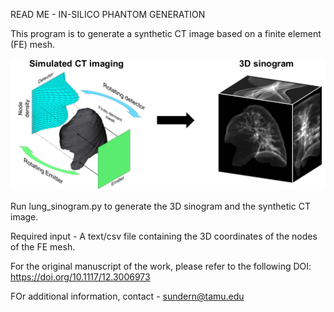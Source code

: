 READ ME - IN-SILICO PHANTOM GENERATION

This program is to generate a synthetic CT image based on a finite element (FE) mesh.

![phantom_schematic](https://github.com/sundern5/In-silico-Phantom/blob/main/phantom_schematic.png)

Run lung_sinogram.py to generate the 3D sinogram and the synthetic CT image.

Required input - A text/csv file containing the 3D coordinates of the nodes of the FE mesh.

For the original manuscript of the work, please refer to the following DOI:
https://doi.org/10.1117/12.3006973

FOr additional information, contact - sundern@tamu.edu
